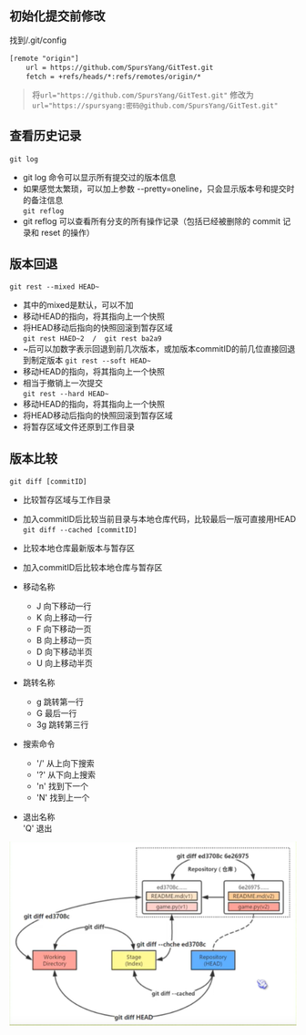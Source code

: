 ## 初始化提交前修改  
找到/.git/config  
```
[remote "origin"]
	url = https://github.com/SpursYang/GitTest.git 
	fetch = +refs/heads/*:refs/remotes/origin/*  
```	
> 将`url="https://github.com/SpursYang/GitTest.git"` 修改为`url="https://spursyang:密码@github.com/SpursYang/GitTest.git" `  

## 查看历史记录  
`git log`  
 - git log 命令可以显示所有提交过的版本信息  
 - 如果感觉太繁琐，可以加上参数  --pretty=oneline，只会显示版本号和提交时的备注信息   
`git reflog`  
 - git reflog 可以查看所有分支的所有操作记录（包括已经被删除的 commit 记录和 reset 的操作）  
## 版本回退  
`git rest --mixed HEAD~`  
 - 其中的mixed是默认，可以不加  
 - 移动HEAD的指向，将其指向上一个快照  
 - 将HEAD移动后指向的快照回滚到暂存区域  
`git rest HAED~2  /  git rest ba2a9`
 - ~后可以加数字表示回退到前几次版本，或加版本commitID的前几位直接回退到制定版本
`git rest --soft HEAD~`
 - 移动HEAD的指向，将其指向上一个快照  
 - 相当于撤销上一次提交  
 `git rest --hard HEAD~`  
 - 移动HEAD的指向，将其指向上一个快照  
 - 将HEAD移动后指向的快照回滚到暂存区域  
 - 将暂存区域文件还原到工作目录  
 
 ## 版本比较  

`git diff [commitID]`
 - 比较暂存区域与工作目录
 - 加入commitID后比较当前目录与本地仓库代码，比较最后一版可直接用HEAD  
`git diff --cached [commitID]`
 - 比较本地仓库最新版本与暂存区
 - 加入commitID后比较本地仓库与暂存区
 
 - 移动名称  
	- J 向下移动一行  
	- K 向上移动一行  
	- F 向下移动一页
	- B 向上移动一页
	- D 向下移动半页
	- U 向上移动半页
 - 跳转名称
	- g 跳转第一行  
	- G 最后一行  
	- 3g 跳转第三行  
 - 搜索命令  
	- '/' 从上向下搜索
	- '?' 从下向上搜索
	- 'n' 找到下一个  
	- 'N' 找到上一个  
 - 退出名称  
  'Q' 退出  
  
  ![diff命令解释](https://raw.githubusercontent.com/SpursYang/GitTest/master/diffExplanation.png)